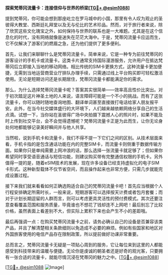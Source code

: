 **探索梵蒂冈流量卡：连接信仰与世界的桥梁[[TG💪+ @esim1088](https://t.me/s/esim1088)]**

提到梵蒂冈，你可能会想到那座屹立在罗马城中的小国，那里有令人叹为观止的圣彼得大教堂、西斯廷礼拜堂以及无与伦比的艺术珍品。然而，对于旅行者来说，除了欣赏这些文化瑰宝之外，如何保持与世界的联系也是一大难题。尤其是在这个信息化的时代，没有网络就像是迷失在茫茫大海中。于是，梵蒂冈流量卡应运而生，它不仅解决了游客们的燃眉之急，还为他们提供了更多便利。

首先，让我们来聊聊什么是梵蒂冈流量卡。简单来说，它是一种专为前往梵蒂冈的游客设计的手机卡或流量卡。这类卡片通常支持国际漫游服务，允许用户在抵达梵蒂冈后立即接入当地的移动网络。相比传统的SIM卡更换方式，这种流量卡更加便捷，无需到当地运营商营业厅排队办理手续，只需通过线上平台购买即可轻松激活使用。无论是短期访问还是长期居住，梵蒂冈流量卡都能满足你的需求。

那么，为什么选择梵蒂冈流量卡呢？答案其实很简单——效率高且性价比突出。对于初次踏足这片神圣土地的人来说，语言障碍可能是一个不小的挑战。而有了这张流量卡，你可以随时随地查询地图、翻译单词甚至直接拨打电话给家人朋友报平安。此外，在当今社交媒体盛行的大环境下，人们越来越依赖网络分享自己的生活点滴。试想一下，当你站在圣彼得广场中央拍摄下震撼人心的照片时，如果不能及时上传到社交平台，会不会觉得遗憾呢？梵蒂冈流量卡正是为此而生，让你无论身处何地都能够记录美好瞬间并与他人共享。

当然啦，说到手机卡和流量卡，我们不得不提一下它们之间的区别。从技术层面来看，手机卡指的是包含通话功能在内的完整SIM卡，而流量卡则侧重于数据传输方面。如果你只是单纯需要上网冲浪的话，那么选择一张流量卡就足够了；但如果你希望同时享受语音通话与短信功能，则建议购买带有完整通信权限的手机卡。另外值得一提的是，随着eSIM技术的发展，现在许多设备已经支持虚拟化的电子SIM卡形式。这种新型载体不仅节省空间，而且操作起来也非常方便，只需几步就能完成设置过程。

接下来我们就来看看如何正确选购适合自己的梵蒂冈流量卡吧！首先应当根据个人行程安排确定所需时长，一般来说，短期游客可以选择按天计费或者包月套餐；而对于计划长期逗留的人群而言，则可以考虑更具灵活性的预付费模式。其次还要注意查看覆盖范围和服务质量，毕竟谁也不想花了钱却连不上网吧！最后别忘了比较价格，虽然表面上看差别不大，但实际上累积下来也会产生不小的差距哦。

最后再强调一点：在购买梵蒂冈流量卡之前，请务必确认自己的设备是否兼容该类产品，并且了解清楚相关条款细则以免造成不必要的麻烦。例如有些国家和地区对外国旅客使用的电信产品存在限制政策，所以提前做好功课非常重要。

总而言之，梵蒂冈流量卡无疑是一项贴心周到的服务，它让每位来到这里的人都能感受到科技带来的温暖与便捷。无论你是虔诚的朝圣者还是好奇的观光客，只要拥有一张合适的流量卡，就能尽情沉浸在梵蒂冈的魅力之中。[[TG💪+ @esim1088](https://t.me/s/esim1088)]

[[TG💪+ @esim1088](https://t.me/s/esim1088) ![Image](https://i.postimg.cc/4NQfJmqS/Snipaste-2025-05-13-00-14-12.png)]